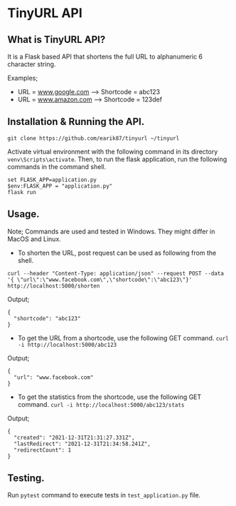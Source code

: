 # TinyURL API

## What is TinyURL API?
It is a Flask based API that shortens the full URL to alphanumeric 6 character string. 

Examples;
- URL = www.google.com --> Shortcode = abc123
- URL = www.amazon.com --> Shortcode = 123def

## Installation & Running the API. 
`git clone https://github.com/earik87/tinyurl ~/tinyurl`

Activate virtual environment with the following command in its directory `venv\Scripts\activate`. Then, to run the flask application, run the following commands in the command shell.

```
set FLASK_APP=application.py
$env:FLASK_APP = "application.py"
flask run
```

## Usage.
Note; Commands are used and tested in Windows. They might differ in MacOS and Linux.

- To shorten the URL, post request can be used as following from the shell. 

`curl --header "Content-Type: application/json" --request POST --data '{ \"url\":\"www.facebook.com\",\"shortcode\":\"abc123\"}' http://localhost:5000/shorten`

Output;
```
{
  "shortcode": "abc123"
}
```

- To get the URL from a shortcode, use the following GET command. 
`curl -i http://localhost:5000/abc123`

Output; 
```
{
  "url": "www.facebook.com"
}
```

- To get the statistics from the shortcode, use the following GET command.
`curl -i http://localhost:5000/abc123/stats`

Output;
```
{
  "created": "2021-12-31T21:31:27.331Z",
  "lastRedirect": "2021-12-31T21:34:58.241Z",
  "redirectCount": 1
}
```

## Testing.
Run `pytest` command to execute tests in `test_application.py` file.  

